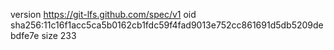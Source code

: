 version https://git-lfs.github.com/spec/v1
oid sha256:11c16f1acc5ca5b0162cb1fdc59f4fad9013e752cc861691d5db5209debdfe7e
size 233
